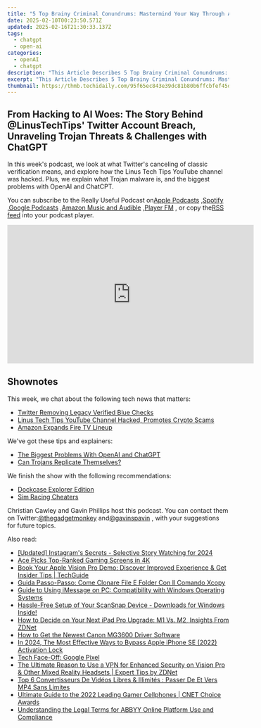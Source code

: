 ```yaml
---
title: "5 Top Brainy Criminal Conundrums: Mastermind Your Way Through AI-Driven Puzzles & Games"
date: 2025-02-10T00:23:50.571Z
updated: 2025-02-16T21:30:33.137Z
tags:
  - chatgpt
  - open-ai
categories:
  - openAI
  - chatgpt
description: "This Article Describes 5 Top Brainy Criminal Conundrums: Mastermind Your Way Through AI-Driven Puzzles & Games"
excerpt: "This Article Describes 5 Top Brainy Criminal Conundrums: Mastermind Your Way Through AI-Driven Puzzles & Games"
thumbnail: https://thmb.techidaily.com/95f65ec843e39dc81b80b6ffcbfef45d788958cee2b82fb5803fb90b93482a66.jpg
---
```


## From Hacking to AI Woes: The Story Behind @LinusTechTips' Twitter Account Breach, Unraveling Trojan Threats & Challenges with ChatGPT

 In this week's podcast, we look at what Twitter's canceling of classic verification means, and explore how the Linus Tech Tips YouTube channel was hacked. Plus, we explain what Trojan malware is, and the biggest problems with OpenAI and ChatCPT.

 You can subscribe to the Really Useful Podcast on[Apple Podcasts](https://podcasts.apple.com/gb/podcast/the-really-useful-podcast/id1437847131?mt=2) ,[Spotify](https://open.spotify.com/show/283gDxLd6OTNEpRq6tN7ha) ,[Google Podcasts](https://www.google.com/podcasts?feed=aHR0cHM6Ly9hbmNob3IuZm0vcy8zMWJlNDcwL3BvZGNhc3QvcnNz) ,[Amazon Music and Audible](https://music.amazon.co.uk/podcasts/20ab73d4-5da2-46c7-a17f-dc6eb39bdb48/The-Really-Useful-Podcast) ,[Player FM](https://player.fm/series/the-really-useful-podcast-2491856) , or copy the[RSS feed](https://feeds.transistor.fm/the-really-useful-podcast) into your podcast player.

<!-- affiliate ads begin -->
<iframe width="560" height="315" src="https://www.youtube.com/embed/9ECz3oZ8NrQ?si=86vkwkDJo9HQXpzt" title="YouTube video player" frameborder="0" allow="accelerometer; autoplay; clipboard-write; encrypted-media; gyroscope; picture-in-picture; web-share" referrerpolicy="strict-origin-when-cross-origin" allowfullscreen></iframe>
<!-- affiliate ads end -->

## Shownotes

This week, we chat about the following tech news that matters:

* [Twitter Removing Legacy Verified Blue Checks](https://www.makeuseof.com/twitter-start-removing-legacy-verified-checkmarks/)
* [Linus Tech Tips YouTube Channel Hacked, Promotes Crypto Scams](https://www.makeuseof.com/linus-tech-tips-youtube-hacked-to-promote-crypto-scams/)
* [Amazon Expands Fire TV Lineup](https://www.makeuseof.com/amazon-expands-fire-tv-lineup/)

We've got these tips and explainers:

* [The Biggest Problems With OpenAI and ChatGPT](https://www.makeuseof.com/openai-chatgpt-biggest-probelms/)
* [Can Trojans Replicate Themselves?](https://www.makeuseof.com/can-trojans-replicate-themselves/)

We finish the show with the following recommendations:

* [Dockcase Explorer Edition](https://www.makeuseof.com/review-dockcase-explorer-edition-smart-usbc-hub/)
* [Sim Racing Cheaters](https://youtu.be/rP%5FXkeF1DbU)

 Christian Cawley and Gavin Phillips host this podcast. You can contact them on Twitter:[@thegadgetmonkey](https://twitter.com/thegadgetmonkey) and[@gavinspavin](https://twitter.com/gavinspavin) , with your suggestions for future topics.

<ins class="adsbygoogle"
     style="display:block"
     data-ad-format="autorelaxed"
     data-ad-client="ca-pub-7571918770474297"
     data-ad-slot="1223367746"></ins>

<ins class="adsbygoogle"
     style="display:block"
     data-ad-client="ca-pub-7571918770474297"
     data-ad-slot="8358498916"
     data-ad-format="auto"
     data-full-width-responsive="true"></ins>

<span class="atpl-alsoreadstyle">Also read:</span>
<div><ul>
<li><a href="https://instagram-videos.techidaily.com/updated-instagrams-secrets-selective-story-watching-for-2024/"><u>[Updated] Instagram's Secrets - Selective Story Watching for 2024</u></a></li>
<li><a href="https://extra-information.techidaily.com/ace-picks-top-ranked-gaming-screens-in-4k/"><u>Ace Picks Top-Ranked Gaming Screens in 4K</u></a></li>
<li><a href="https://tech-haven.techidaily.com/book-your-apple-vision-pro-demo-discover-improved-experience-and-get-insider-tips-techguide/"><u>Book Your Apple Vision Pro Demo: Discover Improved Experience & Get Insider Tips | TechGuide</u></a></li>
<li><a href="https://win-outstanding.techidaily.com/guida-passo-passo-come-clonare-file-e-folder-con-il-comando-xcopy/"><u>Guida Passo-Passo: Come Clonare File E Folder Con Il Comando Xcopy</u></a></li>
<li><a href="https://tech-haven.techidaily.com/guide-to-using-imessage-on-pc-compatibility-with-windows-operating-systems/"><u>Guide to Using iMessage on PC: Compatibility with Windows Operating Systems</u></a></li>
<li><a href="https://driver-download.techidaily.com/hassle-free-setup-of-your-scansnap-device-downloads-for-windows-inside/"><u>Hassle-Free Setup of Your ScanSnap Device - Downloads for Windows Inside!</u></a></li>
<li><a href="https://tech-haven.techidaily.com/how-to-decide-on-your-next-ipad-pro-upgrade-m1-vs-m2-insights-from-zdnet/"><u>How to Decide on Your Next iPad Pro Upgrade: M1 Vs. M2, Insights From ZDNet</u></a></li>
<li><a href="https://driver-download.techidaily.com/how-to-get-the-newest-canon-mg3600-driver-software/"><u>How to Get the Newest Canon MG3600 Driver Software</u></a></li>
<li><a href="https://activate-lock.techidaily.com/in-2024-the-most-effective-ways-to-bypass-apple-iphone-se-2022-activation-lock-by-drfone-ios/"><u>In 2024, The Most Effective Ways to Bypass Apple iPhone SE (2022) Activation Lock</u></a></li>
<li><a href="https://tech-haven.techidaily.com/tech-face-off-google-pixel/"><u>Tech Face-Off: Google Pixel</u></a></li>
<li><a href="https://tech-haven.techidaily.com/the-ultimate-reason-to-use-a-vpn-for-enhanced-security-on-vision-pro-and-other-mixed-reality-headsets-expert-tips-by-zdnet/"><u>The Ultimate Reason to Use a VPN for Enhanced Security on Vision Pro & Other Mixed Reality Headsets | Expert Tips by ZDNet</u></a></li>
<li><a href="https://discover-docs.techidaily.com/top-6-convertisseurs-de-videos-libres-and-illimites-passer-de-et-vers-mp4-sans-limites/"><u>Top 6 Convertisseurs De Vidéos Libres & Illimités : Passer De Et Vers MP4 Sans Limites</u></a></li>
<li><a href="https://tech-haven.techidaily.com/ultimate-guide-to-the-2022-leading-gamer-cellphones-cnet-choice-awards/"><u>Ultimate Guide to the 2022 Leading Gamer Cellphones | CNET Choice Awards</u></a></li>
<li><a href="https://tech-savvy.techidaily.com/understanding-the-legal-terms-for-abbyy-online-platform-use-and-compliance/"><u>Understanding the Legal Terms for ABBYY Online Platform Use and Compliance</u></a></li>
</ul></div>

